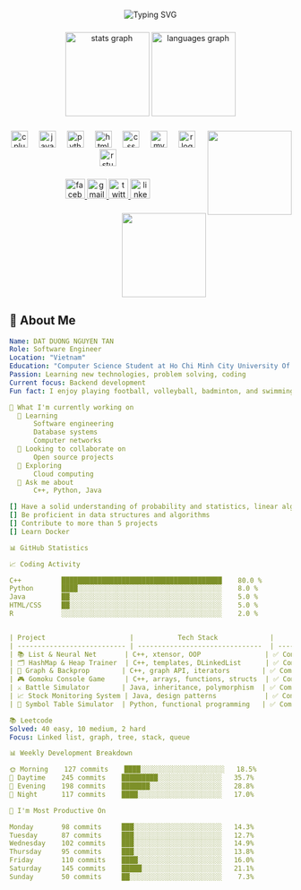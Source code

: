 <br clear="both">

<div align="center">
  <img src="https://readme-typing-svg.herokuapp.com?font=Fira+Code&size=30&duration=3000&pause=1000&color=6366F1&center=true&vCenter=true&width=600&lines=Hi+%F0%9F%91%8B%2C+I'm+DAT+DUONG+NGUYEN+TAN;Software+Engineering;" alt="Typing SVG" />
</div>

###

<div align="center">
  <img src="https://github-readme-stats.vercel.app/api?username=DatSE3805&hide_title=false&hide_rank=false&show_icons=true&include_all_commits=true&count_private=true&disable_animations=false&theme=dracula&locale=en&hide_border=false" height="150" alt="stats graph"  />
  <img src="https://github-readme-stats.vercel.app/api/top-langs?username=DatSE3805&locale=en&hide_title=false&layout=compact&card_width=320&langs_count=5&theme=aura&hide_border=true" height="150" alt="languages graph"  />
</div>

###

<img align="right" height="150" src="https://media4.giphy.com/media/v1.Y2lkPTc5MGI3NjExcnByMDB2dHYzajI3bmxlZ2ZjaWxzNGJuYjVwYWc5MzhpN25wNTA3byZlcD12MV9pbnRlcm5hbF9naWZfYnlfaWQmY3Q9Zw/q8ld8Sk7WWyY0/giphy.gif"  />

###

<div align="center">
  <img src="https://cdn.jsdelivr.net/gh/devicons/devicon/icons/cplusplus/cplusplus-original.svg" height="30" alt="cplusplus logo"  />
  <img width="12" />
  <img src="https://cdn.jsdelivr.net/gh/devicons/devicon/icons/java/java-original.svg" height="30" alt="java logo"  />
  <img width="12" />
  <img src="https://cdn.jsdelivr.net/gh/devicons/devicon/icons/python/python-original.svg" height="30" alt="python logo"  />
  <img width="12" />
  <img src="https://cdn.jsdelivr.net/gh/devicons/devicon/icons/html5/html5-original.svg" height="30" alt="html5 logo"  />
  <img width="12" />
  <img src="https://cdn.jsdelivr.net/gh/devicons/devicon/icons/css3/css3-original.svg" height="30" alt="css logo"  />
  <img width="12" />
  <img src="https://cdn.jsdelivr.net/gh/devicons/devicon/icons/mysql/mysql-original.svg" height="30" alt="mysql logo"  />
  <img width="12" />
  <img src="https://cdn.jsdelivr.net/gh/devicons/devicon/icons/r/r-original.svg" height="30" alt="r logo"  />
  <img width="12" />
  <img src="https://cdn.jsdelivr.net/gh/devicons/devicon/icons/rstudio/rstudio-original.svg" height="30" alt="rstudio logo"  />
</div>

###

<div align="center">
  <a href="https://www.facebook.com/dat.duongtandat385" target="_blank">
    <img src="https://img.shields.io/static/v1?message=Facebook&logo=facebook&label=&color=1877F2&logoColor=white&labelColor=&style=for-the-badge" height="35" alt="facebook logo"  />
  </a>
  <a href="https://mail.google.com/mail/u/0/?tab=rm&ogbl#inbox" target="_blank">
    <img src="https://img.shields.io/static/v1?message=Gmail&logo=gmail&label=&color=D14836&logoColor=white&labelColor=&style=for-the-badge" height="35" alt="gmail logo"  />
  </a>
  <a href="https://x.com/DatSE3805" target="_blank">
    <img src="https://img.shields.io/static/v1?message=Twitter&logo=twitter&label=&color=1DA1F2&logoColor=white&labelColor=&style=for-the-badge" height="35" alt="twitter logo"  />
  </a>
  <a href="https://www.linkedin.com/in/datduongtandat385/" target="_blank">
    <img src="https://img.shields.io/static/v1?message=LinkedIn&logo=linkedin&label=&color=0077B5&logoColor=white&labelColor=&style=for-the-badge" height="35" alt="linkedin logo"  />
  </a>
</div>

###
<img align="right" height="150" src="https://media4.giphy.com/.../giphy.gif" />
<br clear="both"/>

## 🚀 About Me

```yaml
Name: DAT DUONG NGUYEN TAN
Role: Software Engineer
Location: "Vietnam"
Education: "Computer Science Student at Ho Chi Minh City University Of Technology (HCMUT)"
Passion: Learning new technologies, problem solving, coding
Current focus: Backend development
Fun fact: I enjoy playing football, volleyball, badminton, and swimming.

🔭 What I'm currently working on
  🌱 Learning
      Software engineering
      Database systems
      Computer networks
  👯 Looking to collaborate on
      Open source projects
  🤔 Exploring
      Cloud computing
  💬 Ask me about 
      C++, Python, Java

[] Have a solid understanding of probability and statistics, linear algebra
[] Be proficient in data structures and algorithms
[] Contribute to more than 5 projects
[] Learn Docker

📊 GitHub Statistics

📈 Coding Activity

C++          ████████████████████████████████████████    80.0 %
Python       ████░░░░░░░░░░░░░░░░░░░░░░░░░░░░░░░░░░░░    8.0 %
Java         ██░░░░░░░░░░░░░░░░░░░░░░░░░░░░░░░░░░░░░░    5.0 %
HTML/CSS     ██░░░░░░░░░░░░░░░░░░░░░░░░░░░░░░░░░░░░░░    5.0 %
R            ░░░░░░░░░░░░░░░░░░░░░░░░░░░░░░░░░░░░░░░░    2.0 %


| Project                     |           Tech Stack             |     Status   |
| --------------------------- | -------------------------------  | -------------|
| 📚 List & Neural Net       | C++, xtensor, OOP                | ✅ Completed |
| 🗂️ HashMap & Heap Trainer  | C++, templates, DLinkedList      | ✅ Completed |
| 🔗 Graph & Backprop        | C++, graph API, iterators        | ✅ Completed |
| 🎮 Gomoku Console Game     | C++, arrays, functions, structs  | ✅ Completed |
| ⚔️ Battle Simulator        | Java, inheritance, polymorphism  | ✅ Completed |
| 📈 Stock Monitoring System | Java, design patterns            | ✅ Completed |
| 📝 Symbol Table Simulator  | Python, functional programming   | ✅ Completed |

📚 Leetcode
Solved: 40 easy, 10 medium, 2 hard
Focus: Linked list, graph, tree, stack, queue

📊 Weekly Development Breakdown

🌞 Morning    127 commits    ████░░░░░░░░░░░░░░░░░░░░░   18.5%
🌆 Daytime    245 commits    █████████░░░░░░░░░░░░░░░░   35.7%
🌃 Evening    198 commits    ███████░░░░░░░░░░░░░░░░░░   28.8%
🌙 Night      117 commits    ████░░░░░░░░░░░░░░░░░░░░░   17.0%

📅 I'm Most Productive On

Monday       98 commits     ███░░░░░░░░░░░░░░░░░░░░░░   14.3%
Tuesday      87 commits     ███░░░░░░░░░░░░░░░░░░░░░░   12.7%
Wednesday    102 commits    ███░░░░░░░░░░░░░░░░░░░░░░   14.9%
Thursday     95 commits     ███░░░░░░░░░░░░░░░░░░░░░░   13.8%
Friday       110 commits    ████░░░░░░░░░░░░░░░░░░░░░   16.0%
Saturday     145 commits    █████░░░░░░░░░░░░░░░░░░░░   21.1%
Sunday       50 commits     ██░░░░░░░░░░░░░░░░░░░░░░░    7.3%
